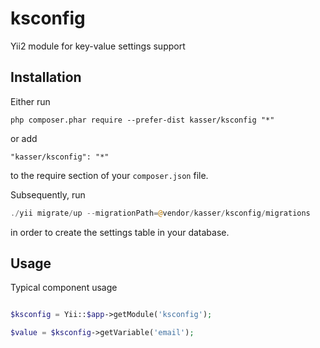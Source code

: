 # ksconfig
Yii2 module for key-value settings support

Installation
-----

Either run

```
php composer.phar require --prefer-dist kasser/ksconfig "*"
```

or add

```
"kasser/ksconfig": "*"
```

to the require section of your `composer.json` file.

Subsequently, run

```php
./yii migrate/up --migrationPath=@vendor/kasser/ksconfig/migrations
```

in order to create the settings table in your database.


Usage
-----


Typical component usage

```php

$ksconfig = Yii::$app->getModule('ksconfig');

$value = $ksconfig->getVariable('email');

```
